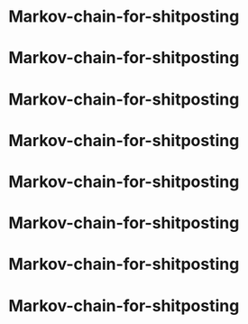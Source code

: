 # Markov-chain-for-shitposting
# Markov-chain-for-shitposting
# Markov-chain-for-shitposting
# Markov-chain-for-shitposting
# Markov-chain-for-shitposting
# Markov-chain-for-shitposting
# Markov-chain-for-shitposting
# Markov-chain-for-shitposting
